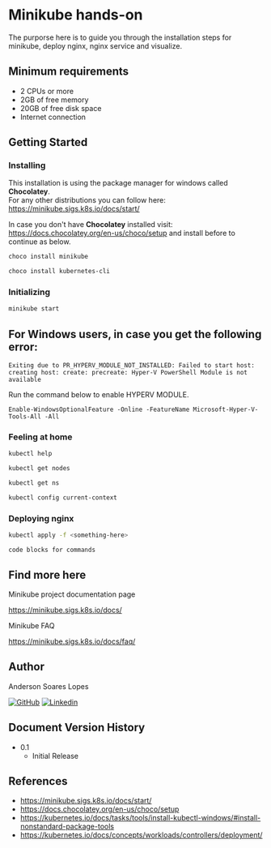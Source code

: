 # Minikube hands-on

The purporse here is to guide you through the installation steps for minikube, deploy nginx, nginx service and visualize.

## Minimum requirements

- 2 CPUs or more
- 2GB of free memory
- 20GB of free disk space
- Internet connection

## Getting Started

### Installing

This installation is using the package manager for windows called **Chocolatey**. <br>
For any other distributions you can follow here: https://minikube.sigs.k8s.io/docs/start/ <p>
In case you don't have **Chocolatey** installed visit: https://docs.chocolatey.org/en-us/choco/setup and install before to continue as below.

```bash
choco install minikube
```

```bash
choco install kubernetes-cli
```

### Initializing

```bash
minikube start
```

## For Windows users, in case you get the following error:

```
Exiting due to PR_HYPERV_MODULE_NOT_INSTALLED: Failed to start host: creating host: create: precreate: Hyper-V PowerShell Module is not available
```

Run the command below to enable HYPERV MODULE.

```
Enable-WindowsOptionalFeature -Online -FeatureName Microsoft-Hyper-V-Tools-All -All
```

### Feeling at home

```bash
kubectl help
```

```bash
kubectl get nodes
```

```bash
kubectl get ns
```

```bash
kubectl config current-context
```

### Deploying nginx

```bash
kubectl apply -f <something-here>
```

```
code blocks for commands
```

## Find more here

Minikube project documentation page

https://minikube.sigs.k8s.io/docs/

Minikube FAQ

https://minikube.sigs.k8s.io/docs/faq/

<p>

## Author

Anderson Soares Lopes

[![GitHub](https://skillicons.dev/icons?i=github)](https://github.com/lopes221)
[![Linkedin](https://skillicons.dev/icons?i=linkedin)](https://www.linkedin.com/in/andersonsoaresl/)

## Document Version History

- 0.1
  - Initial Release

## References

- https://minikube.sigs.k8s.io/docs/start/
- https://docs.chocolatey.org/en-us/choco/setup
- https://kubernetes.io/docs/tasks/tools/install-kubectl-windows/#install-nonstandard-package-tools
- https://kubernetes.io/docs/concepts/workloads/controllers/deployment/
